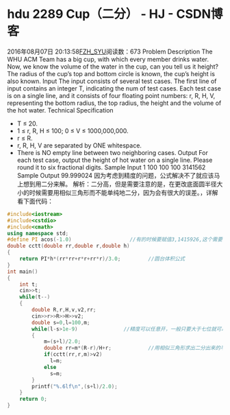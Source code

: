 # hdu 2289  Cup（二分） - HJ - CSDN博客
2016年08月07日 20:13:58[FZH_SYU](https://me.csdn.net/feizaoSYUACM)阅读数：673
Problem Description 
The WHU ACM Team has a big cup, with which every member drinks water. Now, we know the volume of the water in the cup, can you tell us it height? 
The radius of the cup’s top and bottom circle is known, the cup’s height is also known.
Input 
The input consists of several test cases. The first line of input contains an integer T, indicating the num of test cases. 
Each test case is on a single line, and it consists of four floating point numbers: r, R, H, V, representing the bottom radius, the top radius, the height and the volume of the hot water.
Technical Specification
- T ≤ 20.
- 1 ≤ r, R, H ≤ 100; 0 ≤ V ≤ 1000,000,000.
- r ≤ R.
- r, R, H, V are separated by ONE whitespace.
- There is NO empty line between two neighboring cases.
Output 
For each test case, output the height of hot water on a single line. Please round it to six fractional digits.
Sample Input 
1 
100 100 100 3141562
Sample Output 
99.999024
因为考虑到精度的问题，公式解决不了就应该马上想到用二分来解。
解析：二分高，但是需要注意的是，在更改底面圆半径大小的时候需要用相似三角形而不能单纯地二分，因为会有很大的误差。，详解看下面代码：
```cpp
#include<iostream>
#include<cstdio>
#include<cmath>
using namespace std;
#define PI acos(-1.0)                   //有的时候要赋值3,1415926,这个需要看数据而定
double cctt(double rr,double r,double h)
{
    return PI*h*(rr*rr+r*r+rr*r)/3.0;         //圆台体积公式
} 
int main()
{
    int t;
    cin>>t;
    while(t--)
    {
        double R,r,H,v,v2,rr;
        cin>>r>>R>>H>>v2;
        double s=0,l=100,m;
        while(l-s>1e-9)               //精度可以任意开，一般只要大于七位就可以了
        {
            m=(s+l)/2.0;
            double rr=m*(R-r)/H+r;            //用相似三角形求出二分出来的半径
            if(cctt(rr,r,m)>v2)
              l=m;
            else
              s=m;
        }
        printf("%.6lf\n",(s+l)/2.0);
    }
    return 0;
}
```

